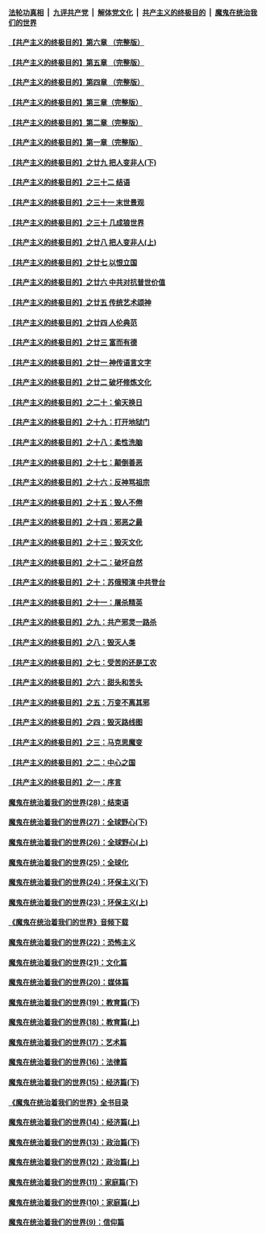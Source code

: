 ####  [法轮功真相](../../../../basic/blob/master/README.md?t=05292101) &nbsp;|&nbsp; [九评共产党](../../../../9ping.md/blob/master/README.md?t=05292101) &nbsp;|&nbsp; [解体党文化](../../../../jtdwh.md/blob/master/README.md?t=05292101)  &nbsp;|&nbsp; [共产主义的终极目的](../../../../gczydzjmd.md/blob/master/README.md?t=05292101) &nbsp;|&nbsp; [魔鬼在统治我们的世界](../../../../mgztzwmdsj.md/blob/master/README.md?t=05292101) 

#### [【共产主义的终极目的】第六章 （完整版）](../pages/nsc422/n11428913.md?t=05292101) 

#### [【共产主义的终极目的】第五章 （完整版）](../pages/nsc422/n11428912.md?t=05292101) 

#### [【共产主义的终极目的】第四章 （完整版）](../pages/nsc422/n11428907.md?t=05292101) 

#### [【共产主义的终极目的】第三章（完整版）](../pages/nsc422/n11428848.md?t=05292101) 

#### [【共产主义的终极目的】第二章（完整版）](../pages/nsc422/n11428831.md?t=05292101) 

#### [【共产主义的终极目的】第一章（完整版）](../pages/nsc422/n11417651.md?t=05292101) 

#### [【共产主义的终极目的】之廿九 把人变非人(下)](../pages/nsc422/n11344140.md?t=05292101) 

#### [【共产主义的终极目的】之三十二 结语](../pages/nsc422/n11360535.md?t=05292101) 

#### [【共产主义的终极目的】之三十一 末世景观](../pages/nsc422/n11351129.md?t=05292101) 

#### [【共产主义的终极目的】之三十 几成狼世界](../pages/nsc422/n11348280.md?t=05292101) 

#### [【共产主义的终极目的】之廿八 把人变非人(上)](../pages/nsc422/n11340492.md?t=05292101) 

#### [【共产主义的终极目的】之廿七 以恨立国](../pages/nsc422/n11336944.md?t=05292101) 

#### [【共产主义的终极目的】之廿六 中共对抗普世价值](../pages/nsc422/n11324785.md?t=05292101) 

#### [【共产主义的终极目的】之廿五 传统艺术颂神](../pages/nsc422/n11296396.md?t=05292101) 

#### [【共产主义的终极目的】之廿四 人伦典范](../pages/nsc422/n11296397.md?t=05292101) 

#### [【共产主义的终极目的】之廿三 富而有德](../pages/nsc422/n11283598.md?t=05292101) 

#### [【共产主义的终极目的】之廿一 神传语言文字](../pages/nsc422/n11263265.md?t=05292101) 

#### [【共产主义的终极目的】之廿二 破坏修炼文化](../pages/nsc422/n11245728.md?t=05292101) 

#### [【共产主义的终极目的】之二十：偷天换日](../pages/nsc422/n11238846.md?t=05292101) 

#### [【共产主义的终极目的】之十九：打开地狱门](../pages/nsc422/n11206376.md?t=05292101) 

#### [【共产主义的终极目的】之十八：柔性洗脑](../pages/nsc422/n11199994.md?t=05292101) 

#### [【共产主义的终极目的】之十七：颠倒善恶](../pages/nsc422/n11179782.md?t=05292101) 

#### [【共产主义的终极目的】之十六：反神骂祖宗](../pages/nsc422/n11166798.md?t=05292101) 

#### [【共产主义的终极目的】之十五：毁人不倦](../pages/nsc422/n11166792.md?t=05292101) 

#### [【共产主义的终极目的】之十四：邪恶之最](../pages/nsc422/n11150249.md?t=05292101) 

#### [【共产主义的终极目的】之十三：毁灭文化](../pages/nsc422/n11135227.md?t=05292101) 

#### [【共产主义的终极目的】之十二：破坏自然](../pages/nsc422/n11135214.md?t=05292101) 

#### [【共产主义的终极目的】之十：苏俄预演 中共登台](../pages/nsc422/n11118424.md?t=05292101) 

#### [【共产主义的终极目的】之十一：屠杀精英](../pages/nsc422/n11118442.md?t=05292101) 

#### [【共产主义的终极目的】之九：共产邪灵一路杀](../pages/nsc422/n11114139.md?t=05292101) 

#### [【共产主义的终极目的】之八：毁灭人类](../pages/nsc422/n11108503.md?t=05292101) 

#### [【共产主义的终极目的】之七：受苦的还是工农](../pages/nsc422/n11101809.md?t=05292101) 

#### [【共产主义的终极目的】之六：甜头和苦头](../pages/nsc422/n11096971.md?t=05292101) 

#### [【共产主义的终极目的】之五：万变不离其邪](../pages/nsc422/n11091285.md?t=05292101) 

#### [【共产主义的终极目的】之四：毁灭路线图](../pages/nsc422/n11086284.md?t=05292101) 

#### [【共产主义的终极目的】之三：马克思魔变](../pages/nsc422/n11061941.md?t=05292101) 

#### [【共产主义的终极目的】之二：中心之国](../pages/nsc422/n11047728.md?t=05292101) 

#### [【共产主义的终极目的】之一：序言](../pages/nsc422/n11086077.md?t=05292101) 

#### [魔鬼在统治着我们的世界(28)：结束语](../pages/nsc422/n10936246.md?t=05292101) 

#### [魔鬼在统治着我们的世界(27)：全球野心(下)](../pages/nsc422/n10928319.md?t=05292101) 

#### [魔鬼在统治着我们的世界(26)：全球野心(上)](../pages/nsc422/n10900318.md?t=05292101) 

#### [魔鬼在统治着我们的世界(25)：全球化](../pages/nsc422/n10788205.md?t=05292101) 

#### [魔鬼在统治着我们的世界(24)：环保主义(下)](../pages/nsc422/n10695307.md?t=05292101) 

#### [魔鬼在统治着我们的世界(23)：环保主义(上)](../pages/nsc422/n10688613.md?t=05292101) 

#### [《魔鬼在统治着我们的世界》音频下载](../pages/nsc422/n10635553.md?t=05292101) 

#### [魔鬼在统治着我们的世界(22)：恐怖主义](../pages/nsc422/n10614727.md?t=05292101) 

#### [魔鬼在统治着我们的世界(21)：文化篇](../pages/nsc422/n10597706.md?t=05292101) 

#### [魔鬼在统治着我们的世界(20)：媒体篇](../pages/nsc422/n10586579.md?t=05292101) 

#### [魔鬼在统治着我们的世界(19)：教育篇(下)](../pages/nsc422/n10564808.md?t=05292101) 

#### [魔鬼在统治着我们的世界(18)：教育篇(上)](../pages/nsc422/n10526970.md?t=05292101) 

#### [魔鬼在统治着我们的世界(17)：艺术篇](../pages/nsc422/n10499093.md?t=05292101) 

#### [魔鬼在统治着我们的世界(16)：法律篇](../pages/nsc422/n10485969.md?t=05292101) 

#### [魔鬼在统治着我们的世界(15)：经济篇(下)](../pages/nsc422/n10469975.md?t=05292101) 

#### [《魔鬼在统治着我们的世界》全书目录](../pages/nsc422/n10464261.md?t=05292101) 

#### [魔鬼在统治着我们的世界(14)：经济篇(上)](../pages/nsc422/n10457370.md?t=05292101) 

#### [魔鬼在统治着我们的世界(13)：政治篇(下)](../pages/nsc422/n10448270.md?t=05292101) 

#### [魔鬼在统治着我们的世界(12)：政治篇(上)](../pages/nsc422/n10444576.md?t=05292101) 

#### [魔鬼在统治着我们的世界(11)：家庭篇(下)](../pages/nsc422/n10440961.md?t=05292101) 

#### [魔鬼在统治着我们的世界(10)：家庭篇(上)](../pages/nsc422/n10435448.md?t=05292101) 

#### [魔鬼在统治着我们的世界(9)：信仰篇](../pages/nsc422/n10432159.md?t=05292101) 

